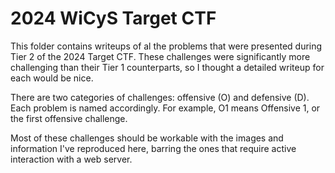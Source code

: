 # 2024 WiCyS Target CTF

This folder contains writeups of al the problems that were presented during Tier 2 of the 2024 Target CTF. These challenges were significantly more challenging than their Tier 1 counterparts, so I thought a detailed writeup for each would be nice.

There are two categories of challenges: offensive (O) and defensive (D). Each problem is named accordingly. For example, O1 means Offensive 1, or the first offensive challenge.

Most of these challenges should be workable with the images and information I've reproduced here, barring the ones that require active interaction with a web server.
